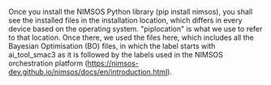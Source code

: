 Once you install the NIMSOS Python library (pip install nimsos), you shall see the installed files in the installation location, which differs in every device based on the operating system. "piplocation" is what we use to refer to that location. Once there, we used the files here, which includes all the Bayesian Optimisation (BO) files, in which the label starts with ai_tool_smac3 as it is followed by the labels used in the NIMSOS orchestration platform (https://nimsos-dev.github.io/nimsos/docs/en/introduction.html).
